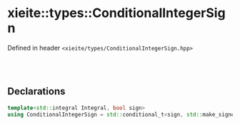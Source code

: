 # xieite::types::ConditionalIntegerSign
Defined in header `<xieite/types/ConditionalIntegerSign.hpp>`

<br/><br/>

## Declarations
```cpp
template<std::integral Integral, bool sign>
using ConditionalIntegerSign = std::conditional_t<sign, std::make_signed_t<Integral>, std::make_unsigned_t<Integral>>;
```
